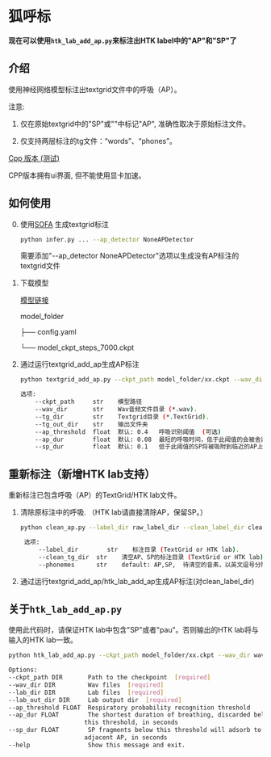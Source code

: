 # 狐呼标

**现在可以使用`htk_lab_add_ap.py`来标注出HTK label中的"AP"和"SP"了**

## 介绍

使用神经网络模型标注出textgrid文件中的呼吸（AP）。

注意:

1. 仅在原始textgrid中的"SP"或""中标记"AP", 准确性取决于原始标注文件。

2. 仅支持两层标注的tg文件：“words”、“phones”。

[Cpp 版本 (测试)](https://github.com/openvpi/dataset-tools/releases/)

CPP版本拥有ui界面, 但不能使用显卡加速。

## 如何使用

0. 使用[SOFA](https://github.com/qiuqiao/SOFA) 生成textgrid标注
    ```bash
    python infer.py ... --ap_detector NoneAPDetector
    ```
   需要添加"--ap_detector NoneAPDetector"选项以生成没有AP标注的textgrid文件

1. 下载模型

   [模型链接](https://github.com/autumn-DL/FoxBreatheLabeler/releases/latest)

   model_folder

   ├── config.yaml

   └── model_ckpt_steps_7000.ckpt

2. 通过运行textgrid_add_ap生成AP标注
   ```bash
   python textgrid_add_ap.py --ckpt_path model_folder/xx.ckpt --wav_dir wav_dir --tg_dir tg_dir --tg_out_dir tg_out_dir
   
   选项:
       --ckpt_path     str    模型路径
       --wav_dir       str    Wav音频文件目录 (*.wav).
       --tg_dir        str    Textgrid目录 (*.TextGrid).
       --tg_out_dir    str    输出文件夹
       --ap_threshold  float  默认: 0.4   呼吸识别阈值  (可选)
       --ap_dur        float  默认: 0.08  最短的呼吸时间，低于此阈值的会被舍弃, 以秒为单位. (可选)
       --sp_dur        float  默认: 0.1   低于此阈值的SP将被吸附到临近的AP上, 以秒为单位.  (可选)
   ```

## 重新标注（新增HTK lab支持）

重新标注已包含呼吸（AP）的TextGrid/HTK lab文件。

1. 清除原标注中的呼吸. （HTK lab请直接清除AP，保留SP。）

   ```bash
   python clean_ap.py --label_dir raw_label_dir --clean_label_dir clean_label_dir
   
    选项:
        --label_dir        str    标注目录 (TextGrid or HTK lab).
        --clean_tg_dir  str    清空AP、SP的标注目录 (TextGrid or HTK lab).
        --phonemes      str    default: AP,SP,  待清空的音素，以英文逗号分隔.  (可选)
   ```

2. 通过运行textgrid_add_ap/htk_lab_add_ap生成AP标注(对clean_label_dir)

## 关于`htk_lab_add_ap.py`

使用此代码时，请保证HTK lab中包含"SP"或者"pau"。否则输出的HTK lab将与输入的HTK lab一致。

   ```bash
   python htk_lab_add_ap.py --ckpt_path model_folder/xx.ckpt --wav_dir wav_dir --lab_dir lab_dir --lab_out_dir lab_out_dir

   Options:
  --ckpt_path DIR       Path to the checkpoint  [required]
  --wav_dir DIR         Wav files  [required]
  --lab_dir DIR         Lab files  [required]
  --lab_out_dir DIR     Lab output dir  [required]
  --ap_threshold FLOAT  Respiratory probability recognition threshold
  --ap_dur FLOAT        The shortest duration of breathing, discarded below
                        this threshold, in seconds
  --sp_dur FLOAT        SP fragments below this threshold will adsorb to
                        adjacent AP, in seconds
  --help                Show this message and exit.

   ```
